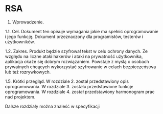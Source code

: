# RSA

1. Wprowadzenie.

1.1. Cel.
Dokument ten opisuje wymagania jakie ma spełnić oprogramowanie i jego funkcję.
Dokument przeznaczony dla programistów, testerów i użytkowników.

1.2. Zakres.
Produkt będzie szyfrował tekst w celu ochrony danych.  Ze względu na liczne ataki hakerów i ataki na prywatność użytkownika, aplikacja okaże się dobrym rozwiązaniem.
Powstaje z myślą o osobach prywatnych chcących wykorzystać szyfrowanie w celach bezpieczeństwa lub też rozrywkowych.

1.5. Krótki przegląd.
W rozdziale 2. został przedstawiony opis oprogramowania.
W rozdziale 3. zostału przedstawione funkcje oprogramowania.
W rozdziale 4. został przedstawiony harmonogram prac nad projektem.

Dalsze rozdziały można znaleść w specyfikacji
